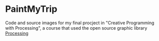 # PaintMyTrip

Code and source images for my final procject in "Creative Programming with Processing", a course that used the open source graphic library [Processing](https://processing.org)
